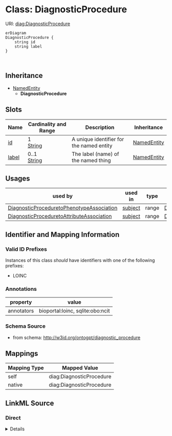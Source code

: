 

# Class: DiagnosticProcedure



URI: [diag:DiagnosticProcedure](http://w3id.org/ontogpt/diagnostic_procedure/DiagnosticProcedure)



```mermaid
erDiagram
DiagnosticProcedure {
    string id  
    string label  
}



```




## Inheritance
* [NamedEntity](NamedEntity.md)
    * **DiagnosticProcedure**



## Slots

| Name | Cardinality and Range | Description | Inheritance |
| ---  | --- | --- | --- |
| [id](id.md) | 1 <br/> [String](String.md) | A unique identifier for the named entity | [NamedEntity](NamedEntity.md) |
| [label](label.md) | 0..1 <br/> [String](String.md) | The label (name) of the named thing | [NamedEntity](NamedEntity.md) |





## Usages

| used by | used in | type | used |
| ---  | --- | --- | --- |
| [DiagnosticProceduretoPhenotypeAssociation](DiagnosticProceduretoPhenotypeAssociation.md) | [subject](subject.md) | range | [DiagnosticProcedure](DiagnosticProcedure.md) |
| [DiagnosticProceduretoAttributeAssociation](DiagnosticProceduretoAttributeAssociation.md) | [subject](subject.md) | range | [DiagnosticProcedure](DiagnosticProcedure.md) |






## Identifier and Mapping Information


### Valid ID Prefixes

Instances of this class *should* have identifiers with one of the following prefixes:

* LOINC






### Annotations

| property | value |
| --- | --- |
| annotators | bioportal:loinc, sqlite:obo:ncit |



### Schema Source


* from schema: http://w3id.org/ontogpt/diagnostic_procedure




## Mappings

| Mapping Type | Mapped Value |
| ---  | ---  |
| self | diag:DiagnosticProcedure |
| native | diag:DiagnosticProcedure |







## LinkML Source

<!-- TODO: investigate https://stackoverflow.com/questions/37606292/how-to-create-tabbed-code-blocks-in-mkdocs-or-sphinx -->

### Direct

<details>
```yaml
name: DiagnosticProcedure
id_prefixes:
- LOINC
annotations:
  annotators:
    tag: annotators
    value: bioportal:loinc, sqlite:obo:ncit
from_schema: http://w3id.org/ontogpt/diagnostic_procedure
is_a: NamedEntity

```
</details>

### Induced

<details>
```yaml
name: DiagnosticProcedure
id_prefixes:
- LOINC
annotations:
  annotators:
    tag: annotators
    value: bioportal:loinc, sqlite:obo:ncit
from_schema: http://w3id.org/ontogpt/diagnostic_procedure
is_a: NamedEntity
attributes:
  id:
    name: id
    annotations:
      prompt.skip:
        tag: prompt.skip
        value: 'true'
    description: A unique identifier for the named entity
    comments:
    - this is populated during the grounding and normalization step
    from_schema: http://w3id.org/ontogpt/diagnostic_procedure
    rank: 1000
    identifier: true
    alias: id
    owner: DiagnosticProcedure
    domain_of:
    - NamedEntity
    - Publication
    range: string
    required: true
  label:
    name: label
    annotations:
      owl:
        tag: owl
        value: AnnotationProperty, AnnotationAssertion
    description: The label (name) of the named thing
    from_schema: http://w3id.org/ontogpt/diagnostic_procedure
    aliases:
    - name
    rank: 1000
    slot_uri: rdfs:label
    alias: label
    owner: DiagnosticProcedure
    domain_of:
    - NamedEntity
    range: string

```
</details>